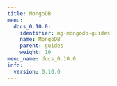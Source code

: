 ```yaml
---
title: MongoDB
menu:
  docs_0.10.0:
    identifier: mg-mongodb-guides
    name: MongoDB
    parent: guides
    weight: 10
menu_name: docs_0.10.0
info:
  version: 0.10.0
---
```


